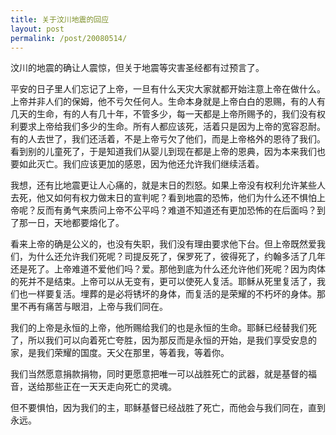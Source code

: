 ```yaml
---
title: 关于汶川地震的回应
layout: post
permalink: /post/20080514/
---
```


汶川的地震的确让人震惊，但关于地震等灾害圣经都有过预言了。

平安的日子里人们忘记了上帝，一旦有什么天灾大家就都开始注意上帝在做什么。上帝并非人们的保姆，他不亏欠任何人。生命本身就是上帝白白的恩赐，有的人有几天的生命，有的人有几十年，不管多少，每一天都是上帝所赐予的，我们没有权利要求上帝给我们多少的生命。所有人都应该死，活着只是因为上帝的宽容忍耐。有的人去世了，我们还活着，不是上帝亏欠了他们，而是上帝格外的恩待了我们。看到别的儿童死了，于是知道我们从婴儿到现在都是上帝的恩典，因为本来我们也要如此灭亡。我们应该更加的感恩，因为他还允许我们继续活着。

我想，还有比地震更让人心痛的，就是末日的烈怒。如果上帝没有权利允许某些人去死，他又如何有权力做末日的宣判呢？看到地震的恐怖，他们为什么还不惧怕上帝呢？反而有勇气来质问上帝不公平吗？难道不知道还有更加恐怖的在后面吗？到了那一日，天地都要熔化了。

看来上帝的确是公义的，也没有失职，我们没有理由要求他下台。但上帝既然爱我们，为什么还允许我们死呢？司提反死了，保罗死了，彼得死了，约翰多活了几年还是死了。上帝难道不爱他们吗？爱。那他到底为什么还允许他们死呢？因为肉体的死并不是结束。上帝可以从无变有，更可以使死人复活。耶稣从死里复活了，我们也一样要复活。埋葬的是必将锈坏的身体，而复活的是荣耀的不朽坏的身体。那里不再有痛苦与眼泪，上帝与我们同在。

我们的上帝是永恒的上帝，他所赐给我们的也是永恒的生命。耶稣已经替我们死了，所以我们可以向着死亡夸胜，因为那反而是永恒的开始，是我们享受安息的家，是我们荣耀的国度。天父在那里，等着我，等着你。

我们当然愿意捐款捐物，同时更愿意把唯一可以战胜死亡的武器，就是基督的福音，送给那些正在一天天走向死亡的灵魂。

但不要惧怕，因为我们的主，耶稣基督已经战胜了死亡，而他会与我们同在，直到永远。
